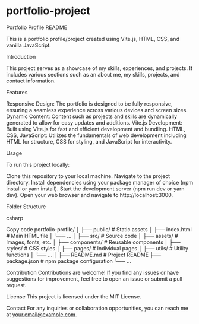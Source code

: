# portfolio-project

Portfolio Profile README

This is a portfolio profile/project created using Vite.js, HTML, CSS, and vanilla JavaScript.

Introduction

This project serves as a showcase of my skills, experiences, and projects. It includes various sections such as an about me, my skills, projects, and contact information.

Features

Responsive Design: The portfolio is designed to be fully responsive, ensuring a seamless experience across various devices and screen sizes.
Dynamic Content: Content such as projects and skills are dynamically generated to allow for easy updates and additions.
Vite.js Development: Built using Vite.js for fast and efficient development and bundling.
HTML, CSS, JavaScript: Utilizes the fundamentals of web development including HTML for structure, CSS for styling, and JavaScript for interactivity.

Usage

To run this project locally:

Clone this repository to your local machine.
Navigate to the project directory.
Install dependencies using your package manager of choice (npm install or yarn install).
Start the development server (npm run dev or yarn dev).
Open your web browser and navigate to http://localhost:3000.

Folder Structure

csharp

Copy code
portfolio-profile/
│
├── public/             # Static assets
│   ├── index.html      # Main HTML file
│   └── ...
│
├── src/                # Source code
│   ├── assets/         # Images, fonts, etc.
│   ├── components/     # Reusable components
│   ├── styles/         # CSS styles
│   ├── pages/          # Individual pages
│   ├── utils/          # Utility functions
│   └── ...
│
├── README.md           # Project README
├── package.json        # npm package configuration
└── ...

Contribution
Contributions are welcome! If you find any issues or have suggestions for improvement, feel free to open an issue or submit a pull request.

License
This project is licensed under the MIT License.

Contact
For any inquiries or collaboration opportunities, you can reach me at your.email@example.com.

